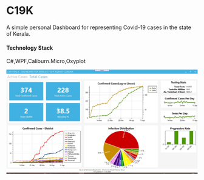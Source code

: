 # C19K

A simple personal Dashboard for representing Covid-19 cases in the state of Kerala.

#### Technology Stack 
C#,WPF,Caliburn.Micro,Oxyplot

!["Total Confirmed Cases"](https://github.com/anuviswan/C19K/blob/master/screenshot/TotalCases.jpg "Total Confirmed Cases Report")
